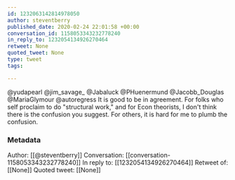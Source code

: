 ```yaml
---
id: 1232063142814978050
author: steventberry
published_date: 2020-02-24 22:01:58 +00:00
conversation_id: 1158053343232778240
in_reply_to: 1232054134926270464
retweet: None
quoted_tweet: None
type: tweet
tags:

---
```


@yudapearl @jim_savage_ @Jabaluck @PHuenermund @Jacobb_Douglas @MariaGlymour @autoregress It is good to be in agreement. For folks who self proclaim to do "structural work," and for Econ theorists, I don't think there is the confusion you suggest. For others, it is hard for me to plumb the confusion.

### Metadata

Author: [[@steventberry]]
Conversation: [[conversation-1158053343232778240]]
In reply to: [[1232054134926270464]]
Retweet of: [[None]]
Quoted tweet: [[None]]
